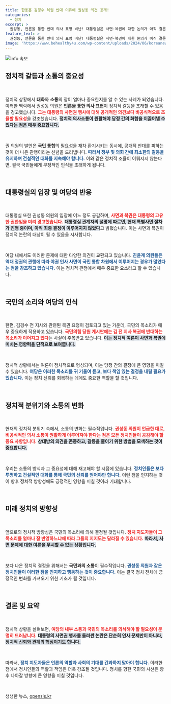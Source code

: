 ```yaml
---
title: 한동훈 김경수 복권 반대 이유에 권성동 의견 공개!
categories:
  - 정치
excerpt: >
  권성동, 언론을 통한 반대 의사 표명 비난! 대통령실은 사면·복권에 대한 논의가 아직 결론나지 않았다고 밝혀. 여당 내부의 갈등과 친윤 의원들의 입장에 쏠리는 시선. 과연 향후 정치적 방향은?
feature_text: >
  권성동, 언론을 통한 반대 의사 표명 비난! 대통령실은 사면·복권에 대한 논의가 아직 결론나지 않았다고 밝혀. 여당 내부의 갈등과 친윤 의원들의 입장에 쏠리는 시선. 과연 향후 정치적 방향은?
image: 'https://www.behealthy4u.com/wp-content/uploads/2024/06/koreanews.jpg'
---
```


<p><img src="https://www.behealthy4u.com/wp-content/uploads/2024/06/koreanews.jpg" alt="info 속보" /></p>

<h2 data-ke-size="size26">정치적 갈등과 소통의 중요성</h2>

<p data-ke-size="size16">&nbsp;</p>

<p>정치적 상황에서 <strong>대화</strong>와 <strong>소통</strong>의 장이 얼마나 중요한지를 알 수 있는 사례가 되었습니다. 이러한 맥락에서 권성동 의원은 <strong>언론을 통한 의사 표현</strong>이 정치적 갈등을 초래할 수 있음을 경고했습니다. <b><span style="color: #ee2323;">그는 대통령의 사면권 행사에 대해 공개적인 의견보다 비공식적으로 조율할 필요성</span></b>을 강조했습니다. <b><span style="background-color: #21538527;">정치적 의사소통이 원활해야 당정 간의 화합을 이끌어낼 수 있다는 점은 매우 중요합니다.</span></b></p>

<p data-ke-size="size16">&nbsp;</p>

<p>권 의원의 발언은 <strong>국민 통합</strong>의 필요성을 재차 환기시키는 동시에, 공개적 반대를 피하는 것이 더 나은 관행이라는 신념을 드러냅니다. <b><span style="color: #1a5490;">따라서 정부 및 의회 간에 최소한의 갈등을 유지하며 건설적인 대화를 지속해야 합니다.</span></b> 이와 같은 정치적 조율이 이뤄지지 않는다면, 결국 국민들에게 부정적인 인식을 초래하게 됩니다. </p>

<p data-ke-size="size16">&nbsp;</p>

<h2 data-ke-size="size26">대통령실의 입장 및 여당의 반응</h2>

<p data-ke-size="size16">&nbsp;</p>

<p>대통령실 또한 권성동 의원의 입장에 어느 정도 공감하며, <b><span style="color: #ee2323;">사면과 복권은 대통령의 고유한 권한임을 미리 경고했습니다.</span></b> <b><span style="background-color: #21538527;">대통령실 관계자의 설명에 따르면, 현재 특별사면 절차가 진행 중이며, 아직 최종 결정이 이루어지지 않았다</span></b>고 밝혔습니다. 이는 사면과 복권이 정치적 논란의 대상이 될 수 있음을 시사합니다.</p>

<p data-ke-size="size16">&nbsp;</p>

<p>여당 내에서도 이러한 문제에 대한 다양한 의견이 교환되고 있습니다. <b><span style="color: #1a5490;">친윤계 의원들은 역대 정권의 관행에 따라 야권 인사 사면이 국민 통합 차원에서 이루어지는 경우가 많았다는 점을 강조하고 있습니다.</span></b> 이는 정치적 관점에서 매우 중요한 요소라고 할 수 있습니다.</p>

<p data-ke-size="size16">&nbsp;</p>

<h2 data-ke-size="size26">국민의 소리와 여당의 인식</h2>

<p data-ke-size="size16">&nbsp;</p>

<p>한편, 김경수 전 지사와 관련된 복권 요청이 검토되고 있는 가운데, 국민의 목소리가 매우 중요하게 작용하고 있습니다. <b><span style="color: #ee2323;">국민의힘 당원 게시판에는 김 전 지사 복권에 반대하는 목소리가 이어지고 있다</span></b>는 사실이 주목받고 있습니다. <b><span style="background-color: #21538527;">이는 정치적 여론이 사면과 복권에 미치는 영향력을 단적으로 보여줍니다.</span></b></p>

<p data-ke-size="size16">&nbsp;</p>

<p>정치적 상황에서는 여론이 점차적으로 형성되며, 이는 당정 간의 결정에 큰 영향을 미칠 수 있습니다. <b><span style="color: #1a5490;">여당은 이러한 목소리를 귀 기울여 듣고, 보다 책임 있는 결정을 내릴 필요가 있습니다.</span></b> 이는 정치 신뢰를 회복하는 데에도 중요한 역할을 할 것입니다.</p>

<p data-ke-size="size16">&nbsp;</p>

<h2 data-ke-size="size26">정치적 분위기와 소통의 변화</h2>

<p data-ke-size="size16">&nbsp;</p>

<p>현재의 정치적 분위기 속에서, 소통의 변화는 필수적입니다. <b><span style="color: #ee2323;">권성동 의원이 언급한 대로, 비공식적인 의사 소통이 원활하게 이루어져야 한다는 점은 모든 정치인들이 공감해야 할 중요 사항입니다.</span></b> <b><span style="background-color: #21538527;">상대방의 의견을 존중하고, 갈등을 줄이기 위한 방법을 모색하는 것이 중요합니다.</span></b></p>

<p data-ke-size="size16">&nbsp;</p>

<p>우리는 소통의 방식과 그 중요성에 대해 재고해야 할 시점에 있습니다. <b><span style="color: #1a5490;">정치인들은 보다 투명하고 건설적인 대화를 통해 국민의 신뢰를 얻어야만 합니다.</span></b> 이런 점을 인지하는 것이 향후 정치적 방향성에도 긍정적인 영향을 미칠 것이라 기대합니다.</p>

<p data-ke-size="size16">&nbsp;</p>

<h2 data-ke-size="size26">미래 정치의 방향성</h2>

<p data-ke-size="size16">&nbsp;</p>

<p>앞으로의 정치적 방향성은 국민의 목소리에 의해 결정될 것입니다. <b><span style="color: #ee2323;">정치 지도자들이 그 목소리를 얼마나 잘 반영하느냐에 따라 그들의 지지도는 달라질 수 있습니다.</span></b> <b><span style="background-color: #21538527;">따라서, 사면 문제에 대한 여론을 무시할 수 없는 상황입니다.</span></b></p>

<p data-ke-size="size16">&nbsp;</p>

<p>보다 나은 정치적 결정을 위해서는 <strong>국민과의 소통</strong>이 필수적입니다. <b><span style="color: #1a5490;">권성동 의원과 같은 정치인들이 이러한 점을 인지하고 행동하는 것이 중요합니다.</span></b> 이는 결국 정치 전체에 긍정적인 변화를 가져오기 위한 기초가 될 것입니다.</p>

<p data-ke-size="size16">&nbsp;</p>

<h2 data-ke-size="size26">결론 및 요약</h2>

<p data-ke-size="size16">&nbsp;</p>

<p>정치적 상황을 살펴보면, <b><span style="color: #ee2323;">여당의 내부 소통과 국민의 목소리를 의식해야 할 필요성이 분명히 드러납니다.</span></b> <b><span style="background-color: #21538527;">대통령의 사면권 행사를 둘러싼 논란은 단순히 인사 문제만이 아니라, 정치적 신뢰와 관계의 핵심이기도 합니다.</span></b></p>

<p data-ke-size="size16">&nbsp;</p>

<p>따라서, <b><span style="color: #1a5490;">정치 지도자들은 언론의 역할과 사회의 기대를 간과하지 말아야 합니다.</span></b> 이러한 점에서 정치인들의 역할과 책임은 더욱 강조될 것입니다. 정치를 향한 국민의 시선은 향후 나아갈 방향에 큰 영향을 미칠 것입니다. </p>

<p data-ke-size="size16">&nbsp;</p>
생생한 뉴스, <a href="https://opensis.kr" rel="dofollow">opensis.kr</a>


